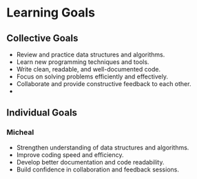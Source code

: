 # Learning Goals

## Collective Goals

- Review and practice data structures and algorithms.
- Learn new programming techniques and tools.
- Write clean, readable, and well-documented code.
- Focus on solving problems efficiently and effectively.
- Collaborate and provide constructive feedback to each other.
-

## Individual Goals

### Micheal

- Strengthen understanding of data structures and algorithms.
- Improve coding speed and efficiency.
- Develop better documentation and code readability.
- Build confidence in collaboration and feedback sessions.
